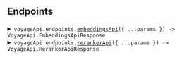 ## Endpoints

<details><summary> <code>voyageApi.endpoints.<a href="./src/api/resources/endpoints/client/Client.ts">embeddingsApi</a>({ ...params }) -> VoyageApi.EmbeddingsApiResponse</code> </summary>

<dl>

<dd>

#### 📝 Description

<dl>

<dd>

<dl>

<dd>

Voyage embedding endpoint receives as input a string (or a list of strings) and other arguments such as the preferred model name, and returns a response containing a list of embeddings.

</dd>

</dl>

</dd>

</dl>

#### 🔌 Usage

<dl>

<dd>

<dl>

<dd>

```ts
await voyageApi.endpoints.embeddingsApi({
    input: "input",
    model: "model",
});
```

</dd>

</dl>

</dd>

</dl>

#### ⚙️ Parameters

<dl>

<dd>

<dl>

<dd>

**request: `VoyageApi.EmbeddingsApiRequest`**

</dd>

</dl>

<dl>

<dd>

**requestOptions: `Endpoints.RequestOptions`**

</dd>

</dl>

</dd>

</dl>

</dd>

</dl>
</details>

<details><summary> <code>voyageApi.endpoints.<a href="./src/api/resources/endpoints/client/Client.ts">rerankerApi</a>({ ...params }) -> VoyageApi.RerankerApiResponse</code> </summary>

<dl>

<dd>

#### 📝 Description

<dl>

<dd>

<dl>

<dd>

Voyage reranker endpoint receives as input a query, a list of documents, and other arguments such as the model name, and returns a response containing the reranking results.

</dd>

</dl>

</dd>

</dl>

#### 🔌 Usage

<dl>

<dd>

<dl>

<dd>

```ts
await voyageApi.endpoints.rerankerApi({
    query: "query",
    documents: ["documents"],
    model: "model",
});
```

</dd>

</dl>

</dd>

</dl>

#### ⚙️ Parameters

<dl>

<dd>

<dl>

<dd>

**request: `VoyageApi.RerankerApiRequest`**

</dd>

</dl>

<dl>

<dd>

**requestOptions: `Endpoints.RequestOptions`**

</dd>

</dl>

</dd>

</dl>

</dd>

</dl>
</details>
